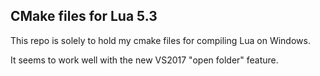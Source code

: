 CMake files for Lua 5.3
-----------------------

This repo is solely to hold my cmake files for compiling Lua on Windows.

It seems to work well with the new VS2017 "open folder" feature.